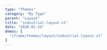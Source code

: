 ```yaml
---
type: "Themes"
category: "By Type"
parent: "Layout"
title: "industrial-layout-v1"
date: "2020-01-24"
demos: [
  "iframe/themes/layout/industrial-layout-v1"
]
---
```

